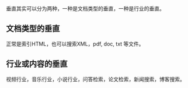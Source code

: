 垂直其实可以分为两种，一种是文档类型的垂直，一种是行业的垂直。

## 文档类型的垂直
正常是索引HTML，也可以搜索XML，pdf, doc, txt 等文件。

## 行业或内容的垂直
视频行业，音乐行业，小说行业，问答检索，论文检索，新闻搜索，博客搜索。
<!--stackedit_data:
eyJoaXN0b3J5IjpbLTEzNzQ1MTk3MjZdfQ==
-->